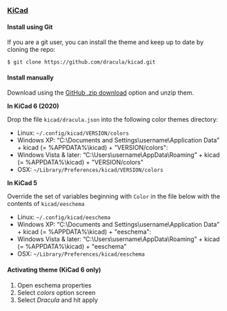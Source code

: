 ### [KiCad](https://kicad-pcb.org/)

#### Install using Git

If you are a git user, you can install the theme and keep up to date by cloning the repo:

    $ git clone https://github.com/dracula/kicad.git

#### Install manually

Download using the [GitHub .zip download](https://github.com/dracula/kicad/archive/master.zip) option and unzip them.

**In KiCad 6 (2020)**

Drop the file `kicad/dracula.json` into the following color themes directory:

* Linux: `~/.config/kicad/VERSION/colors`
* Windows XP: “C:\Documents and Settings\username\Application Data” + kicad (= %APPDATA%\kicad) + "VERSION/colors":
* Windows Vista & later: “C:\Users\username\AppData\Roaming” + kicad (= %APPDATA%\kicad) + "VERSION/colors"
* OSX: `~/Library/Preferences/kicad/VERSION/colors`

**In KiCad 5**

Override the set of variables beginning with `Color` in the file below with the contents of `kicad/eeschema`

* Linux: `~/.config/kicad/eeschema`
* Windows XP: “C:\Documents and Settings\username\Application Data” + kicad (= %APPDATA%\kicad) + "eeschema":
* Windows Vista & later: “C:\Users\username\AppData\Roaming” + kicad (= %APPDATA%\kicad) + "eeschema"
* OSX: `~/Library/Preferences/kicad/eeschema`

#### Activating theme (KiCad 6 only)

1. Open eschema properties
2. Select _colors_ option screen
3. Select _Dracula_ and hit apply
